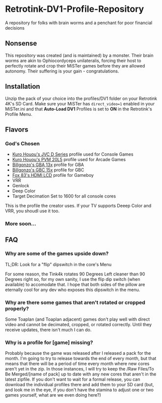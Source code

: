 # Retrotink-DV1-Profile-Repository
A repository for folks with brain worms and a penchant for poor financial decisions

## Nonsense
This repository was created (and is maintained) by a monster. Their brain worms are akin to Ophiocordyceps unilateralis, forcing their host to perfectly rotate and crop their MiSTer games before they are allowed autonomy. Their suffering is your gain - congratulations.

## Installation
Unzip the pack of your choice into the profiles/DV1 folder on your Retrotink 4K's SD Card. 
Make sure your MiSTer has `direct_video=1` enabled in your MiSTer.ini and that **Auto-Load DV1** Profiles is set to **ON** in the Retrotink's Profile Menu.

## Flavors
### God's Chosen
- [Kuro Houou's JVC D Series](https://drive.google.com/drive/folders/1zxQqn36P6QPx3mu83SuNplTbbwID1YA2) profile used for Console Games
- [Kuro Houou's PVM 20L5](https://drive.google.com/drive/folders/1zxQqn36P6QPx3mu83SuNplTbbwID1YA2) profile used for Arcade Games
- [Billgonzo's GBA 13x](https://drive.google.com/file/d/1ufSYAiScmM7nV4Y4fwtUBcxVMxxL-RrZ/view?usp=drive_link) profile for GBA
- [Billgonzo's GBC 15x](https://drive.google.com/file/d/1ufSYAiScmM7nV4Y4fwtUBcxVMxxL-RrZ/view?usp=drive_link) profile for GBC
- [Fox 83's HDMI LCD](https://discord.com/channels/930567895069642762/1284516597523812364/1381670548861485106) profile for Gameboy
- VRR
- Genlock
- Deep Color
- Target Decimation Set to 1600 for all console cores

This is the profile the creator uses. If your TV supports Deeep Color and VRR, you shoudl use it too.

### More soon...

## FAQ

### Why are some of the games upside down?
TL;DR: Look for a "flip" dipswitch in the core's Menu

For some reason, the Tink4k rotates 90 Degrees Left cleaner than 90 Degrees right so, for my own sanity, I use the flip dip switch (when available) to accomodate that.
I hope that both sides of the pillow are eternally cool for any dev who exposes this dipswitch in the menu.

### Why are there some games that aren't rotated or cropped properly?
Some Toaplan (and Toaplan adjacent) games don't play well with direct video and cannot be decimated, cropped, or rotated correctly. Until they receive updates, there isn't much I can do.

### Why is a profile for [game] missing?
Probably because the game was released after I released a pack for the month. I'm going to try to release towards the end of every month, but that means that there will be a period of time every month where new cores aren't yet in the zip.
In those instances, I will try to keep the /Raw Files/To Be Merged/[name of pack] up to date with any new cores that aren't in the latest zipfile. If you don't want to wait for a formal release, you can download the individual profiles there and add them to your SD card (but, and look me in the eye, if you don't have the stamina to adjust one or two games yourself, what are we even doing here?)

